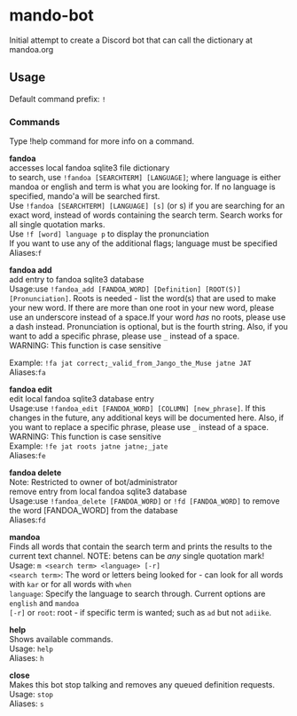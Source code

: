 # mando-bot
Initial attempt to create a Discord bot that can call the dictionary at mandoa.org

## Usage
Default command prefix: `!`

### Commands      
Type !help command for more info on a command.

**fandoa**<br>
accesses local fandoa sqlite3 file dictionary <br>
to search, use `!fandoa [SEARCHTERM] [LANGUAGE]`; where language is either mandoa or english and term is what you are looking for. If no language is specified, mando'a will be searched first.<br>
Use `!fandoa [SEARCHTERM] [LANGUAGE] [s]` (or s) if you are searching for an exact word, instead of words containing the search term. Search works for all single quotation marks. <br>
Use `!f [word] language p` to display the pronunciation<br>
If you want to use any of the additional flags; language must be specified
Aliases:`f`

**fandoa add**<br>
add entry to fandoa sqlite3 database<br>
Usage:use `!fandoa_add [FANDOA_WORD] [Definition] [ROOT(S)] [Pronunciation]`. Roots is needed - list the word(s) that are used to make your new word. If there are more than one root in your new word, please use an underscore instead of a space.If your word *has* no roots, please use a dash instead. Pronunciation is optional, but is the fourth string. Also, if you want to add a specific phrase, please use `_` instead of a space.<br>
WARNING: This function is case sensitive<br>

Example: `!fa jat correct;_valid_from_Jango_the_Muse jatne JAT`<br>
Aliases:`fa`<br>

**fandoa edit**<br>
edit local fandoa sqlite3 database entry<br>
Usage:use `!fandoa_edit [FANDOA_WORD] [COLUMN] [new_phrase]`. If this changes in the future, any additional keys will be documented here. Also, if you want to replace a specific phrase, please use `_` instead of a space.<br>
WARNING: This function is case sensitive<br>
Example: `!fe jat roots jatne jatne;_jate`<br>
Aliases:`fe`<br>

**fandoa delete**<br>
Note: Restricted to owner of bot/administrator<br> 
remove entry from local fandoa sqlite3 database<br>
Usage:use `!fandoa_delete [FANDOA_WORD]` or `!fd [FANDOA_WORD]` to remove the word [FANDOA_WORD] from the database<br>
Aliases:`fd`<br>

**mandoa**<br>
Finds all words that contain the search term and prints the results to the current text channel. NOTE: betens can be *any* single quotation mark!<br>
Usage: `m <search term> <language> [-r] `<br>
`<search term>`: The word or letters being looked for - can look for all words with `kar` or for all words with `when`<br>
`language`: Specify the language to search through. Current options are `english` and `mandoa`<br>
`[-r]` or `root`: root - if specific term is wanted; such as `ad` but not `adiike`.<br>

**help**<br>
Shows available commands.<br>
Usage: `help`<br>
Aliases: `h`<br>

**close**<br>
Makes this bot stop talking and removes any queued definition requests.<br>
Usage: `stop`<br>
Aliases: `s`<br>

<!-------## Screenshots
![taco](https://github.com/TychoTheTaco/Discord-Dictionary-Bot/blob/master/media/taco.jpg)->

## Installation

### Requirements
- Python

### Installation
To install, simply run `pip install .` in the project's root directory. You can then run the bot using `python -m discord_dictionary_bot` along with the appropriate arguments described below.

## Credits
<!------#### Dictionary icon
<img src="https://github.com/TychoTheTaco/Discord-Dictionary-Bot/blob/master/media/dictionary.png?raw=true" width="64" align="left"></img>
This icon was modified from the [original](https://thenounproject.com/term/dictionary/653775/).<br>
`dictionary by Oriol Sallés from the Noun Project`->
